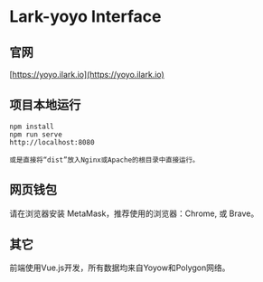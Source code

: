 # Lark-yoyo Interface

## 官网
[https://yoyo.ilark.io](https://yoyo.ilark.io)


## 项目本地运行
```
npm install
npm run serve
http://localhost:8080

或是直接将“dist”放入Nginx或Apache的根目录中直接运行。
```

## 网页钱包
请在浏览器安装 MetaMask，推荐使用的浏览器：Chrome, 或 Brave。


## 其它
前端使用Vue.js开发，所有数据均来自Yoyow和Polygon网络。
